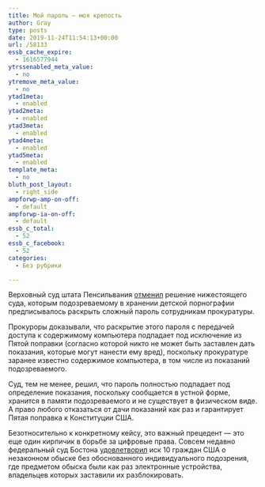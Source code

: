 ```yaml
---
title: Мой пароль — моя крепость
author: Gray
type: posts
date: 2019-11-24T11:54:13+00:00
url: /58133
essb_cache_expire:
  - 1616577944
ytrssenabled_meta_value:
  - no
ytremove_meta_value:
  - no
ytad1meta:
  - enabled
ytad2meta:
  - enabled
ytad3meta:
  - enabled
ytad4meta:
  - enabled
ytad5meta:
  - enabled
template_meta:
  - no
bluth_post_layout:
  - right_side
ampforwp-amp-on-off:
  - default
ampforwp-ia-on-off:
  - default
essb_c_total:
  - 52
essb_c_facebook:
  - 52
categories:
  - Без рубрики

---
```








Верховный суд штата Пенсильвания [отменил][1] решение нижестоящего суда, которым подозреваемому в хранении детской порнографии предписывалось раскрыть сложный пароль сотрудникам прокуратуры.

Прокуроры доказывали, что раскрытие этого пароля с передачей доступа к содержимому компьютера подпадает под исключение из Пятой поправки (согласно которой никто не может быть заставлен дать показания, которые могут нанести ему вред), поскольку прокуратуре заранее известно содержимое компьютера, в том числе из показаний подозреваемого.

Суд, тем не менее, решил, что пароль полностью подпадает под определение показания, поскольку сообщается в устной форме, хранится в памяти подозреваемого и не существует в физическом виде. А право любого отказаться от дачи показаний как раз и гарантирует Пятая поправка к Конституции США.

Безотносительно к конкретному кейсу, это важный прецедент — это еще один кирпичик в борьбе за цифровые права. Совсем недавно федеральный суд Бостона [удовлетворил][2] иск 10 граждан США о незаконном обыске без обоснованного индивидуального подозрения, где предметом обыска были как раз электронные устройства, владельцев которых заставили их разблокировать.

 [1]: https://arstechnica.com/tech-policy/2019/11/police-cant-force-child-porn-suspect-to-reveal-his-password-court-rules/
 [2]: https://t.me/blognot/550